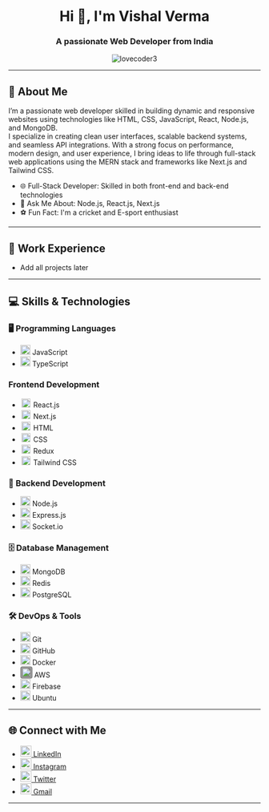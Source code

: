 <h1 align="center">Hi 👋, I'm Vishal Verma</h1>
<h3 align="center">A passionate Web Developer from India</h3>

<p align="center">
  <img src="https://komarev.com/ghpvc/?username=lovecoder3&label=Profile%20views&color=0e75b6&style=flat" alt="lovecoder3" />
</p>

---

## 🚀 About Me

I’m a passionate web developer skilled in building dynamic and responsive websites using technologies like HTML, CSS, JavaScript, React, Node.js, and MongoDB.  
I specialize in creating clean user interfaces, scalable backend systems, and seamless API integrations. With a strong focus on performance, modern design, and user experience, I bring ideas to life through full-stack web applications using the MERN stack and frameworks like Next.js and Tailwind CSS.

- 🌐 Full-Stack Developer: Skilled in both front-end and back-end technologies  
- 💬 Ask Me About: Node.js, React.js, Next.js  
- ⚽ Fun Fact: I'm a cricket and E-sport enthusiast  

---

## 💼 Work Experience

- Add all projects later  

---

## 💻 Skills & Technologies

### 🖥️ Programming Languages
- <img src="https://cdn.jsdelivr.net/gh/devicons/devicon/icons/javascript/javascript-original.svg" width="20" /> JavaScript  
- <img src="https://cdn.jsdelivr.net/gh/devicons/devicon/icons/typescript/typescript-original.svg" width="20" /> TypeScript  

### Frontend Development
- <img src="https://cdn.jsdelivr.net/gh/devicons/devicon/icons/react/react-original.svg" width="18" style="background:white; padding:2px; border-radius:3px;" /> React.js  
- <img src="https://cdn.jsdelivr.net/gh/devicons/devicon/icons/nextjs/nextjs-original.svg" width="18" style="background:white; padding:2px; border-radius:3px;" /> Next.js  
- <img src="https://cdn.jsdelivr.net/gh/devicons/devicon/icons/html5/html5-original.svg" width="18" style="background:white; padding:2px; border-radius:3px;" /> HTML  
- <img src="https://cdn.jsdelivr.net/gh/devicons/devicon/icons/css3/css3-original.svg" width="18" style="background:white; padding:2px; border-radius:3px;" /> CSS    
- <img src="https://cdn.jsdelivr.net/gh/devicons/devicon/icons/redux/redux-original.svg" width="18" style="background:white; padding:2px; border-radius:3px;" /> Redux  
- <img src="https://cdn.jsdelivr.net/gh/devicons/devicon/icons/tailwindcss/tailwindcss-plain.svg" width="18" style="background:white; padding:2px; border-radius:3px;" /> Tailwind CSS  


### 🧠 Backend Development
- <img src="https://cdn.jsdelivr.net/gh/devicons/devicon/icons/nodejs/nodejs-original.svg" width="20" /> Node.js  
- <img src="https://cdn.jsdelivr.net/gh/devicons/devicon/icons/express/express-original.svg" width="20" /> Express.js  
- <img src="https://cdn.jsdelivr.net/gh/devicons/devicon/icons/socketio/socketio-original.svg" width="20" /> Socket.io  

### 🗄️ Database Management
- <img src="https://cdn.jsdelivr.net/gh/devicons/devicon/icons/mongodb/mongodb-original.svg" width="20" /> MongoDB  
- <img src="https://cdn.jsdelivr.net/gh/devicons/devicon/icons/redis/redis-original.svg" width="20" /> Redis  
- <img src="https://cdn.jsdelivr.net/gh/devicons/devicon/icons/postgresql/postgresql-original.svg" width="20" /> PostgreSQL  

### 🛠️ DevOps & Tools
- <img src="https://cdn.jsdelivr.net/gh/devicons/devicon/icons/git/git-original.svg" width="20" /> Git  
- <img src="https://cdn.jsdelivr.net/gh/devicons/devicon/icons/github/github-original.svg" width="20" /> GitHub  
- <img src="https://cdn.jsdelivr.net/gh/devicons/devicon/icons/docker/docker-original.svg" width="20" /> Docker  
- <img src="https://cdn.jsdelivr.net/gh/devicons/devicon/icons/amazonwebservices/amazonwebservices-original.svg" width="20" style="background-color:gray; border-radius:4px; padding:2px;" /> AWS
- <img src="https://cdn.jsdelivr.net/gh/devicons/devicon/icons/firebase/firebase-plain.svg" width="20" /> Firebase  
- <img src="https://cdn.jsdelivr.net/gh/devicons/devicon/icons/linux/linux-original.svg" width="20" /> Ubuntu  

---

## 🌐 Connect with Me

- <a href="https://linkedin.com/in/vishal-verma-46b1ab307"><img src="https://cdn.jsdelivr.net/gh/devicons/devicon/icons/linkedin/linkedin-original.svg" width="22" /> LinkedIn</a>  
- <a href="https://instagram.com/mr.vishal_jailiya"><img src="https://img.icons8.com/fluency/48/instagram-new.png" width="22" /> Instagram</a>  
- <a href="https://twitter.com/@VishalV94763813"><img src="https://cdn.jsdelivr.net/gh/devicons/devicon/icons/twitter/twitter-original.svg" width="22" /> Twitter</a>  
- <a href="mailto:coderlove3@gmail.com"><img src="https://img.icons8.com/color/48/gmail-new.png" width="22" /> Gmail</a>  

---

